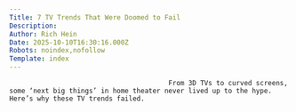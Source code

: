 ```yaml
---
Title: 7 TV Trends That Were Doomed to Fail
Description: 
Author: Rich Hein
Date: 2025-10-10T16:30:16.000Z
Robots: noindex,nofollow
Template: index
---
```


                                            From 3D TVs to curved screens, some ‘next big things’ in home theater never lived up to the hype. Here’s why these TV trends failed.
                                        